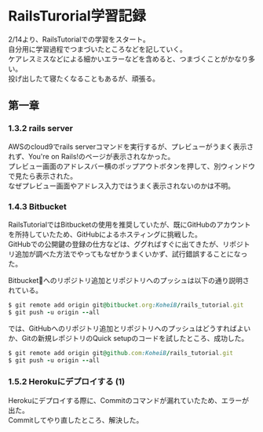 # RailsTurorial学習記録
2/14より、RailsTutorialでの学習をスタート。  
自分用に学習過程でつまづいたところなどを記していく。  
ケアレスミスなどによる細かいエラーなどを含めると、つまづくことがかなり多い。  
投げ出したて寝たくなることもあるが、頑張る。
## 第一章
### 1.3.2 rails server
AWSのcloud9でrails serverコマンドを実行するが、プレビューがうまく表示されず、You're on Rails!のページが表示されなかった。  
プレビュー画面のアドレスバー横のポップアウトボタンを押して、別ウィンドウで見たら表示された。  
なぜプレビュー画面やアドレス入力ではうまく表示されないのかは不明。

### 1.4.3 Bitbucket
RailsTutorialではBitbucketの使用を推奨していたが、既にGitHubのアカウントを所持していたため、GitHubによるホスティングに挑戦した。  
GitHubでの公開鍵の登録の仕方などは、ググればすぐに出てきたが、リポジトリ追加が調べた方法でやってもなぜかうまくいかず、試行錯誤することになった。

Bitbucketへのリポジトリ追加とリポジトリへのプッシュは以下の通り説明されている。
``` Ruby
$ git remote add origin git@bitbucket.org:KoheiB/rails_tutorial.git
$ git push -u origin --all
```

では、GitHubへのリポジトリ追加とリポジトリへのプッシュはどうすればよいか、Gitの新規レポジトリのQuick setupのコードを試したところ、成功した。
```Ruby
$ git remote add origin git@github.com:KoheiB/rails_tutorial.git
$ git push -u origin --all
```
### 1.5.2 Herokuにデプロイする (1)
Herokuにデプロイする際に、Commitのコマンドが漏れていたため、エラーが出た。  
Commitしてやり直したところ、解決した。

